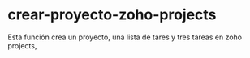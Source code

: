 # crear-proyecto-zoho-projects
Esta función crea un proyecto, una lista de tares y tres tareas en zoho projects,
